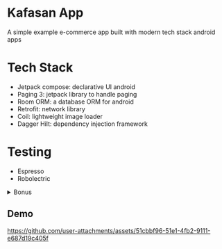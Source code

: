 # Kafasan App

A simple example e-commerce app built with modern tech stack android apps

# Tech Stack
- Jetpack compose: declarative UI android
- Paging 3: jetpack library to handle paging
- Room ORM: a database ORM for android
- Retrofit: network library
- Coil: lightweight image loader
- Dagger Hilt: dependency injection framework

# Testing
- Espresso
- Robolectric

<details>
  <summary>Bonus</summary>
  keystore password: qwerty123
</details>

## Demo

https://github.com/user-attachments/assets/51cbbf96-51e1-4fb2-9111-e687d19c405f


